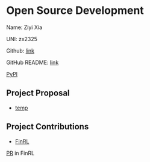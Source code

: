 # Open Source Development

Name: Ziyi Xia

UNI: zx2325

Github: [link](https://github.com/ZiyiXia)

GitHub README: [link](https://github.com/ZiyiXia/ZiyiXia/blob/main/README.md)

[PyPI](https://pypi.org/user/joeyxia/)

## Project Proposal

- [temp](../projects/python/crypto-trading.md)

## Project Contributions

- [FinRL](../projects/python/FinRL.md)

[PR](https://github.com/AI4Finance-Foundation/FinRL/pull/933) in FinRL
